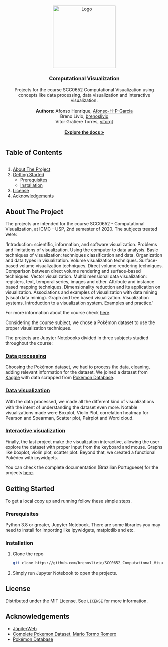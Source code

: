 <!-- PROJECT LOGO -->
<br />
<p align="center">
  <a href="https://github.com/brenoslivio/SCC0652_Computational_Visualization/">
    <img src="https://raw.githubusercontent.com/brenoslivio/SCC0652_Computational_Visualization/master/index.png" alt="Logo" width="200" height="200">
  </a>

  <h3 align="center">Computational Visualization</h3>

  <p align="center">
    Projects for the course SCC0652 Computational Visualization using concepts like data processing, data visualization and interactive visualization.
    <br />
    <br />
    <strong> Authors: </strong> Afonso Henrique, <a href="https://github.com/Afonso-H-P-Garcia"> Afonso-H-P-Garcia </a>
    <br />
    Breno Lívio, <a href="https://github.com/brenoslivio/"> brenoslivio </a>
    <br />
    Vitor Gratiere Torres, <a href="https://github.com/vitorgt"> vitorgt </a>
    <br />
    <br />
    <a href="https://github.com/brenoslivio/SCC0652_Computational_Visualization/"><strong>Explore the docs »</strong></a>
  </p>
</p>


<!-- TABLE OF CONTENTS -->

<summary><h2 style="display: inline-block">Table of Contents</h2></summary>
<ol>
  <li>
    <a href="#about-the-project">About The Project</a>
  </li>
  <li>
    <a href="#getting-started">Getting Started</a>
    <ul>
      <li><a href="#prerequisites">Prerequisites</a></li>
      <li><a href="#installation">Installation</a></li>
    </ul>
  </li>
  <li><a href="#license">License</a></li>
  <li><a href="#acknowledgements">Acknowledgements</a></li>
</ol>


<!-- ABOUT THE PROJECT -->
## About The Project

The projects are intended for the course SCC0652 - Computational Visualization, at ICMC - USP, 2nd semester of 2020. The subjects treated were:

'Introduction: scientific, information, and software visualization. Problems and limitations of visualization. Using the computer to data analysis. Basic techniques of visualization: techniques classification and data. Organization and data types in visualization. Volume visualization techniques. Surface-based volume visualization techniques. Direct volume rendering techniques. Comparison between direct volume rendering and surface-based techniques. Vector visualization. Multidimensional data visualization: registers, text, temporal series, images and other. Attribute and instance based mapping techniques. Dimensionality reduction and its application on visualization. Associations and examples of visualization with data mining (visual data mining). Graph and tree based visualization. Visualization systems. Introduction to a visualization system. Examples and practice.'

For more information about the course check [here](https://uspdigital.usp.br/jupiterweb/obterDisciplina?sgldis=SCC0652&codcur=97001&codhab=0).

Considering the course subject, we chose a Pokémon dataset to use the proper visualization techniques.

The projects are Jupyter Notebooks divided in three subjects studied throughout the course:

### [Data processing](https://github.com/brenoslivio/SCC0652_Computational_Visualization/blob/master/notebooks/Project-1/Projeto_1_Processamento_de_dados.ipynb)

Choosing the Pokémon dataset, we had to process the data, cleaning, adding relevant information for the dataset. We joined a dataset from [Kaggle](https://www.kaggle.com/mariotormo/complete-pokemon-dataset-updated-090420) with data scrapped from [Pokémon Database](https://pokemondb.net/pokedex/all).

### [Data visualization](https://github.com/brenoslivio/SCC0652_Computational_Visualization/blob/master/notebooks/Project-2/Projeto_2_Visualizacao_de_dados.ipynb)

With the data processed, we made all the different kind of visualizations with the intent of understanding the dataset even more. Notable visualizations made were Boxplot, Violin Plot, correlation heatmap for Pearson and Spearman, Scatter plot, Pairplot and Word cloud.

### [Interactive visualization](https://github.com/brenoslivio/SCC0652_Computational_Visualization/blob/master/notebooks/Project-3/Projeto_3_Visualizacao_interativa.ipynb)

Finally, the last project make the visualization interactive, allowing the user explore the dataset with proper input from the keyboard and mouse. Graphs like boxplot, violin plot, scatter plot. Beyond that, we created a functional Pokédex with ipywidgets.

You can check the complete documentation (Brazilian Portuguese) for the projects [here](https://github.com/brenoslivio/SCC0652_Computational_Visualization/blob/master/SCC0652___Projeto_Pok_mon.pdf).

<!-- GETTING STARTED -->
## Getting Started

To get a local copy up and running follow these simple steps.

### Prerequisites

Python 3.8 or greater, Jupyter Notebook. There are some libraries you may need to install for importing like ipywidgets, matplotlib and etc.

### Installation

1. Clone the repo
   ```sh
   git clone https://github.com/brenoslivio/SCC0652_Computational_Visualization.git
   ```
2. Simply run Jupyter Notebook to open the projects.

<!-- LICENSE -->
## License

Distributed under the MIT License. See `LICENSE` for more information.

<!-- ACKNOWLEDGEMENTS -->
## Acknowledgements

* [JúpiterWeb](https://uspdigital.usp.br/jupiterweb/obterDisciplina?sgldis=SCC0652&codcur=97001&codhab=0)
* [Complete Pokemon Dataset, Mario Tormo Romero](https://www.kaggle.com/mariotormo/complete-pokemon-dataset-updated-090420)
* [Pokémon Database](https://pokemondb.net/pokedex/all)
